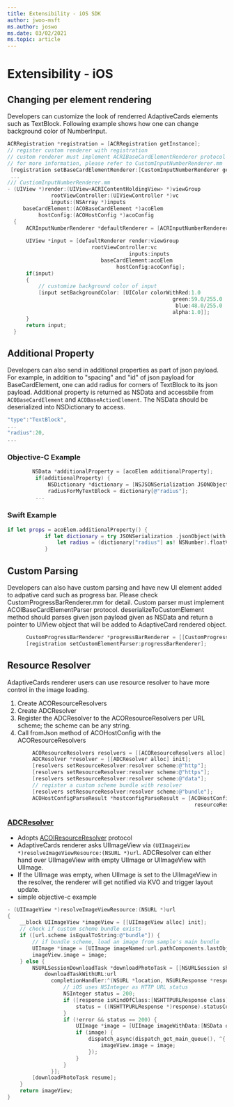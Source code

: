```yaml
---
title: Extensibility - iOS SDK
author: jwoo-msft
ms.author: joswo
ms.date: 03/02/2021
ms.topic: article
---
```


# Extensibility - iOS

## Changing per element rendering

Developers can customize the look of renderred AdaptiveCards elements such as TextBlock.
Following example shows how one can change background color of NumberInput.

```objective-c
ACRRegistration *registration = [ACRRegistration getInstance];
// register custom renderer with registration
// custom renderer must implement ACRIBaseCardElementRenderer protocol
// for more information, please refer to CustomInputNumberRenderer.mm
 [registration setBaseCardElementRenderer:[CustomInputNumberRenderer getInstance] cardElementType:ACRNumberInput];
 ...
/// CustiomInputNumberRenderer.mm
- (UIView *)render:(UIView<ACRIContentHoldingView> *)viewGroup
              rootViewController:(UIViewController *)vc
              inputs:(NSArray *)inputs
     baseCardElement:(ACOBaseCardElement *)acoElem
          hostConfig:(ACOHostConfig *)acoConfig
  {
      ACRInputNumberRenderer *defaultRenderer = [ACRInputNumberRenderer getInstance];
 
      UIView *input = [defaultRenderer render:viewGroup
                           rootViewController:vc
                                       inputs:inputs
                              baseCardElement:acoElem
                                   hostConfig:acoConfig];
      if(input)
      {   
          // customize background color of input
          [input setBackgroundColor: [UIColor colorWithRed:1.0
                                                     green:59.0/255.0
                                                      blue:48.0/255.0
                                                     alpha:1.0]];
      }
      return input;
  }
  ```

 ## Additional Property

 Developers can also send in additional properties as part of json payload.
 For example, in addition to "spacing" and "id" of json payload for BaseCardElement, one can add radius for corners of TextBlock to its json payload.
 Additional property is returned as NSData and accessbile from `ACOBaseCardElement` and `ACOBaseActionElement`. The NSData should be deserialized into NSDictionary to access. 

 ```objective-c
 "type":"TextBlock",
 ...
 "radius":20,
 ...
 ```
### Objective-C Example
 ```objective-c
         NSData *additionalProperty = [acoElem additionalProperty];
          if(additionalProperty) {
              NSDictionary *dictionary = [NSJSONSerialization JSONObjectWithData:additionalProperty options:NSJSONReadingMutableLeaves error:nil];
              radiusForMyTextBlock = dictionary[@"radius"];
          ...
```

### Swift Example
```swift
if let props = acoElem.additionalProperty() {
            if let dictionary = try JSONSerialization .jsonObject(with: props, options: JSONSerialization.ReadingOptions.mutableLeaves) as? [NSString: Any]{
                let radius = (dictionary["radius"] as! NSNumber).floatValue
            }       
```
 ## Custom Parsing

Developers can also have custom parsing and have new UI element added to adpative card such as progress bar. Please check CustomProgressBarRenderer.mm for detail.
Custom parser must implement ACOIBaseCardElementParser protocol. deserializeToCustomElement method should parses given json payload given as NSData and return a pointer to UIView object that will be added to AdaptiveCard rendered object.

```objective-c
      CustomProgressBarRenderer *progressBarRenderer = [[CustomProgressBarRenderer alloc] init];
      [registration setCustomElementParser:progressBarRenderer];
```

## Resource Resolver
AdaptiveCards renderer users can use resource resolver to have more control in the image loading. 
1. Create ACOResourceResolvers
2. Create ADCResolver
3. Register the ADCResolver to the ACOResourceResolvers per URL scheme; the scheme can be any string.
4. Call fromJson method of ACOHostConfig with the ACOResourceResolvers

```objective-c
        ACOResourceResolvers resolvers = [[ACOResourceResolvers alloc] init];
        ADCResolver *resolver = [[ADCResolver alloc] init];
        [resolvers setResourceResolver:resolver scheme:@"http"];
        [resolvers setResourceResolver:resolver scheme:@"https"];
        [resolvers setResourceResolver:resolver scheme:@"data"];
        // register a custom scheme bundle with resolver
        [resolvers setResourceResolver:resolver scheme:@"bundle"];
        ACOHostConfigParseResult *hostconfigParseResult = [ACOHostConfig fromJson:hostConfig
                                                            resourceResolvers:resolvers];
```

### [ADCResolver](https://github.com/microsoft/AdaptiveCards/blob/main/source/ios/AdaptiveCards/ADCIOSVisualizer/ADCIOSVisualizer/ADCResolver.m)
- Adopts [ACOIResourceResolver](https://github.com/microsoft/AdaptiveCards/blob/main/source/ios/AdaptiveCards/AdaptiveCards/AdaptiveCards/ACOIResourceResolver.h) protocol
- AdaptiveCards renderer asks UIImageView via `(UIImageView *)resolveImageViewResource:(NSURL *)url`. ADCResolver can either hand over UIImageView with empty UIImage or UIImageView with UIImage.
- If the UIImage was empty, when UIImage is set to the UIImageView in the resolver, the renderer will get notified via KVO and trigger layout update.
- simple objective-c example

```objective-c
- (UIImageView *)resolveImageViewResource:(NSURL *)url
{
    __block UIImageView *imageView = [[UIImageView alloc] init];
    // check if custom scheme bundle exists
    if ([url.scheme isEqualToString:@"bundle"]) {
        // if bundle scheme, load an image from sample's main bundle
        UIImage *image = [UIImage imageNamed:url.pathComponents.lastObject];
        imageView.image = image;
    } else {
        NSURLSessionDownloadTask *downloadPhotoTask = [[NSURLSession sharedSession]
            downloadTaskWithURL:url
              completionHandler:^(NSURL *location, NSURLResponse *response, NSError *error) {
                  // iOS uses NSInteger as HTTP URL status
                  NSInteger status = 200;
                  if ([response isKindOfClass:[NSHTTPURLResponse class]]) {
                      status = ((NSHTTPURLResponse *)response).statusCode;
                  }
                  if (!error && status == 200) {
                      UIImage *image = [UIImage imageWithData:[NSData dataWithContentsOfURL:location]];
                      if (image) {
                          dispatch_async(dispatch_get_main_queue(), ^{
                              imageView.image = image;
                          });
                      }
                  }
              }];
        [downloadPhotoTask resume];
    }
    return imageView;
}
```
